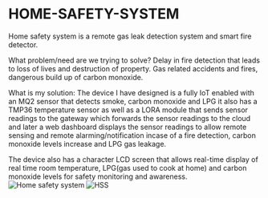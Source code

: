 # HOME-SAFETY-SYSTEM
Home safety system is a remote gas leak detection system and smart fire detector.

What problem/need are we trying to solve?
Delay in fire detection that leads to loss of lives and destruction of property.
Gas related accidents and fires, dangerous build up of carbon monoxide.

What is my solution:
The device I have designed is a fully IoT enabled with an MQ2 sensor that detects
smoke, carbon monoxide and LPG it also has a TMP36 temperature sensor as well
as a LORA module that sends sensor readings to the gateway which forwards the
sensor readings to the cloud and later a web dashboard displays the sensor
readings to allow remote sensing and remote alarming/notification incase of a fire
detection, carbon monoxide levels increase and LPG gas leakage.

The device also has a character LCD screen that allows real-time display of real
time room temperature, LPG(gas used to cook at home) and carbon monoxide
levels for safety monitoring and awareness.
![Home safety system](https://user-images.githubusercontent.com/63671647/134336986-82111ff2-3288-4e1f-942e-cb94b295ca55.PNG)
![HSS](https://user-images.githubusercontent.com/63671647/134337008-8be73244-0514-42cb-8f11-7974542db328.PNG)
